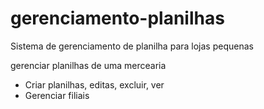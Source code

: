 # gerenciamento-planilhas
Sistema de gerenciamento de planilha para lojas pequenas

gerenciar planilhas de uma mercearia
- Criar planilhas, editas, excluir, ver
- Gerenciar filiais